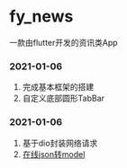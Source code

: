 # fy_news

一款由flutter开发的资讯类App

### 2021-01-06
1. 完成基本框架的搭建
2. 自定义底部圆形TabBar
### 2021-01-06
1. 基于dio封装网络请求
2. [在线json转model](https://app.quicktype.io/)
